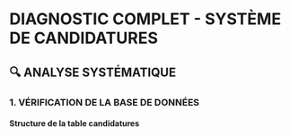 # DIAGNOSTIC COMPLET - SYSTÈME DE CANDIDATURES

## 🔍 ANALYSE SYSTÉMATIQUE

### 1. VÉRIFICATION DE LA BASE DE DONNÉES

#### Structure de la table candidatures
